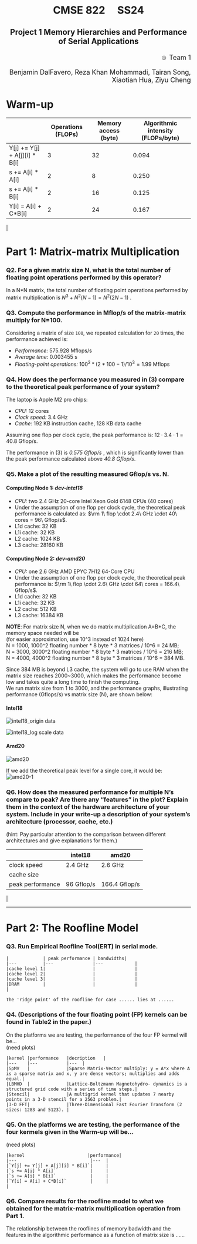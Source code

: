 # <p style="text-align: center;"> CMSE 822 &nbsp;&nbsp;&nbsp; SS24
## <p style="text-align: center;">  Project 1  Memory Hierarchies and Performance of Serial Applications

<p style="text-align: right; font-size: 18px;">  &#9786; Team 1  </p>
<p style="text-align: right; font-size: 18px;">  Benjamin DalFavero, Reza Khan Mohammadi, Tairan Song, Xiaotian Hua, Ziyu Cheng</p>  



# Warm-up

| | Operations (FLOPs) | Memory access (byte) | Algorithmic intensity (FLOPs/byte) |
| --- | --- | --- | --- |
|   Y[j] += Y[j] + A[j][i] * B[i] | 3 | 32 | 0.094 | 
|     s += A[i] * A[i]            | 2 | 8  | 0.250 | 
|     s += A[i] * B[i]            | 2 | 16 | 0.125 | 
|     Y[i] = A[i] + C*B[i]        | 2 | 24 | 0.167 |   
|


# Part 1: Matrix-matrix Multiplication

### Q2. For a given matrix size N, what is the total number of floating point operations performed by this operator?  

In a N*N matrix, the total number of floating point operations performed by matrix multiplication is $N^3+N^2(N-1)=N^2(2N-1)$ .   


### Q3. Compute the performance in Mflop/s of the matrix-matrix multiply for N=100.
Considering a matrix of size `100`, we repeated calculation for `20` times, the performance achieved is:
- *Performance:* 575.928 Mflops/s
- *Average time:* 0.003455 s
- *Floating-point operations:*  $100^2*(2*100-1) / 10^3 = 1.99$ Mflops

### Q4. How does the performance you measured in (3) compare to the theoretical peak performance of your system?
The laptop is Apple M2 pro chips:
- *CPU:* 12 cores
- *Clock speed:* 3.4 GHz
- *Cache:* 192 KB instruction cache, 128 KB data cache

Assuming one flop per clock cycle, the peak performance is: $12 \cdot 3.4 \cdot 1 = 40.8$ Gflop/s.

The performance in (3) is _0.575 Gflop/s_ , which is significantly lower than the peak performance calculated above _40.8 Gflop/s_.

### Q5. Make a plot of the resulting measured Gflop/s vs. N.
#### Computing Node 1: _dev-intel18_
- *CPU:* two 2.4 GHz 20-core Intel Xeon Gold 6148 CPUs (40 cores)
- Under the assumption of one flop per clock cycle, the theoretical peak performance is calculated as: $\rm 1\ flop \cdot 2.4\ GHz \cdot 40\ cores = 96\ Gflop/s$.    
- L1d cache: 32    KB  
- L1i cache: 32    KB  
- L2  cache: 1024  KB
- L3  cache: 28160 KB  

#### Computing Node 2: _dev-amd20_
- *CPU:* one 2.6 GHz AMD EPYC 7H12 64-Core CPU
- Under the assumption of one flop per clock cycle, the theoretical peak performance is: $\rm 1\ flop \cdot 2.6\ GHz \cdot 64\ cores = 166.4\ Gflop/s$.  
- L1d cache: 32    KB  
- L1i cache: 32    KB  
- L2  cache: 512   KB
- L3  cache: 16384 KB  

**NOTE**: For matrix size N, when we do matrix multiplication A=B*C, the memory space needed will be  
 (for easier approximation, use 10^3 instead of 1024 here)    
N = 1000, 1000^2 floating number * 8 byte * 3 matrices / 10^6 = 24  MB;  
N = 3000, 3000^2 floating number * 8 byte * 3 matrices / 10^6 = 216 MB;   
N = 4000, 4000^2 floating number * 8 byte * 3 matrices / 10^6 = 384 MB.  

Since 384 MB is beyond L3 cache, the system will go to use RAM when the matrix size reaches 2000~3000, which makes the performance become low and takes quite a long time to finish the computing.     
We run matrix size from 1 to 3000, and the performance graphs, illustrating performance (Gflops/s) vs matrix size (N), are shown below:   
#### Intel18

![intel18_origin data](/report/intel18.jpg)

![intel18_log scale data](/report/intel18_log.jpg)


#### Amd20
![amd20](/report/amd20.png)

If we add the theoretical peak level for a single core, it would be:
![amd20-1](/report/amd20-1.jpg)


### Q6. How does the measured performance for multiple N’s compare to peak? Are there any “features” in the plot? Explain them in the context of the hardware architecture of your system. Include in your write-up a description of your system’s architecture (processor, cache, etc.)
(hint: Pay particular attention to the comparison between different architectures and give explanations for them.)  

|           |**intel18**      |**amd20**|
|---        |---              |---            |
|clock speed|2.4 GHz          |2.6 GHz        |
|cache size |                 |               |
|peak performance|96 Gflop/s  |166.4 Gflop/s  |
|  




---
# Part 2: The Roofline Model 

### Q3. Run Empirical Roofline Tool(ERT) in serial mode.
    |             | peak performance | bandwidths|
    |---          |---               |---            |
    |cache level 1|                  |               |
    |cache level 2|                  |               |
    |cache level 3|                  |               |
    |DRAM         |                  |               |
    |

    The 'ridge point' of the roofline for case ...... lies at ......  


### Q4. (Descriptions of the four floating point (FP) kernels can be found in Table2 in the paper.)  
On the platforms we are testing, the performance of the four FP kermel will be...   
(need plots)

    |kernel |performance   |decription   | 
    |---    |---           |---  |
    |SpMV   |              |Sparse Matrix-Vector multiply: y = A*x where A is a sparse matrix and x, y are dense vectors; multiplies and adds equal.|
    |LBMHD  |              |Lattice-Boltzmann Magnetohydro- dynamics is a structured grid code with a series of time steps.|
    |Stencil|              |A multigrid kernel that updates 7 nearby points in a 3-D stencil for a 2563 problem.|
    |3-D FFT|              |Three-Dimensional Fast Fourier Transform (2 sizes: 1283 and 5123). |


### Q5. On the platforms we are testing, the performance of the four kermels given in the Warm-up will be...    
(need plots)


    |kernel                        |performance| 
    |---                            |---  |
    |`Y[j] += Y[j] + A[j][i] * B[i]`|     |
    |`s += A[i] * A[i]`             |     |
    |`s += A[i] * B[i]`             |     |
    |`Y[i] = A[i] + C*B[i]`         |     |
    |

### Q6. Compare results for the roofline model to what we obtained for the matrix-matrix multiplication operation from Part 1.  
The relationship between the rooflines of memory badwidth and the features in the algorithmic performance as a function of matrix size is ......
